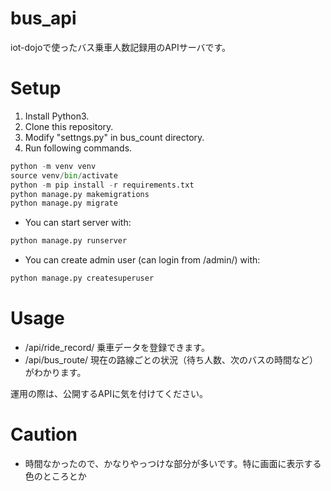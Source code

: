 # bus_api
iot-dojoで使ったバス乗車人数記録用のAPIサーバです。

# Setup
1. Install Python3.
1. Clone this repository.
1. Modify "settngs.py" in bus_count directory.
1. Run following commands.
```python
python -m venv venv
source venv/bin/activate
python -m pip install -r requirements.txt
python manage.py makemigrations
python manage.py migrate
```

- You can start server with:
```python
python manage.py runserver
```
- You can create admin user (can login from /admin/) with:
```python
python manage.py createsuperuser
```

# Usage
- /api/ride_record/
乗車データを登録できます。
- /api/bus_route/
現在の路線ごとの状況（待ち人数、次のバスの時間など）がわかります。

運用の際は、公開するAPIに気を付けてください。

# Caution
- 時間なかったので、かなりやっつけな部分が多いです。特に画面に表示する色のところとか
